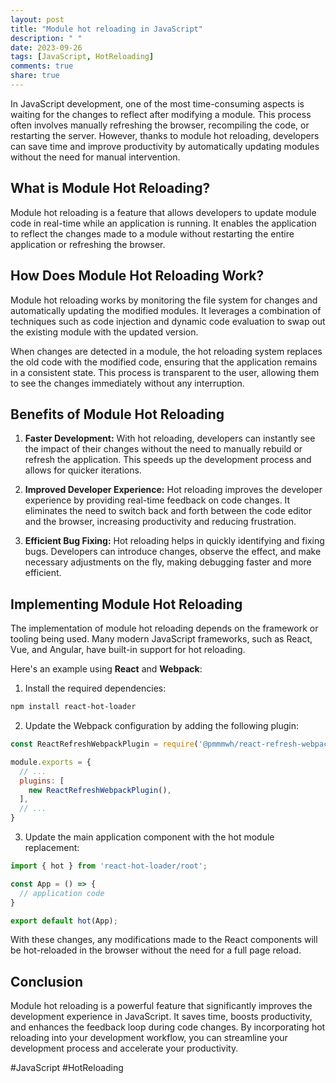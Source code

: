 ```yaml
---
layout: post
title: "Module hot reloading in JavaScript"
description: " "
date: 2023-09-26
tags: [JavaScript, HotReloading]
comments: true
share: true
---
```


In JavaScript development, one of the most time-consuming aspects is waiting for the changes to reflect after modifying a module. This process often involves manually refreshing the browser, recompiling the code, or restarting the server. However, thanks to module hot reloading, developers can save time and improve productivity by automatically updating modules without the need for manual intervention.

## What is Module Hot Reloading?

Module hot reloading is a feature that allows developers to update module code in real-time while an application is running. It enables the application to reflect the changes made to a module without restarting the entire application or refreshing the browser.

## How Does Module Hot Reloading Work?

Module hot reloading works by monitoring the file system for changes and automatically updating the modified modules. It leverages a combination of techniques such as code injection and dynamic code evaluation to swap out the existing module with the updated version.

When changes are detected in a module, the hot reloading system replaces the old code with the modified code, ensuring that the application remains in a consistent state. This process is transparent to the user, allowing them to see the changes immediately without any interruption.

## Benefits of Module Hot Reloading

1. **Faster Development:** With hot reloading, developers can instantly see the impact of their changes without the need to manually rebuild or refresh the application. This speeds up the development process and allows for quicker iterations.

2. **Improved Developer Experience:** Hot reloading improves the developer experience by providing real-time feedback on code changes. It eliminates the need to switch back and forth between the code editor and the browser, increasing productivity and reducing frustration.

3. **Efficient Bug Fixing:** Hot reloading helps in quickly identifying and fixing bugs. Developers can introduce changes, observe the effect, and make necessary adjustments on the fly, making debugging faster and more efficient.

## Implementing Module Hot Reloading

The implementation of module hot reloading depends on the framework or tooling being used. Many modern JavaScript frameworks, such as React, Vue, and Angular, have built-in support for hot reloading.

Here's an example using **React** and **Webpack**:

1. Install the required dependencies:

```bash
npm install react-hot-loader
```

2. Update the Webpack configuration by adding the following plugin:

```javascript
const ReactRefreshWebpackPlugin = require('@pmmmwh/react-refresh-webpack-plugin');

module.exports = {
  // ...
  plugins: [
    new ReactRefreshWebpackPlugin(),
  ],
  // ...
}
```

3. Update the main application component with the hot module replacement:

```javascript
import { hot } from 'react-hot-loader/root';

const App = () => {
  // application code
}

export default hot(App);
```

With these changes, any modifications made to the React components will be hot-reloaded in the browser without the need for a full page reload.

## Conclusion

Module hot reloading is a powerful feature that significantly improves the development experience in JavaScript. It saves time, boosts productivity, and enhances the feedback loop during code changes. By incorporating hot reloading into your development workflow, you can streamline your development process and accelerate your productivity.

#JavaScript #HotReloading
